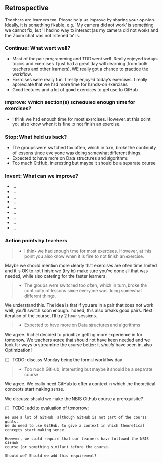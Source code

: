 ## Retrospective

Teachers are learners too. Please help us improve by sharing your opinion.
Ideally, it is something fixable, e.g. 'My camera did not work' is something
we cannot fix, but 'I had no way to interact (as my camera did not work) and the Zoom chat was not listened to' is.

### Continue: What went well?

- Most of the pair programming and TDD went well.
  Really enjoyed todays topics and exercises.
  I just had a great day with learning (from both teachers and other learners).
  WE really got a chance to practice the workflow.
- Exercises were really fun, I really enjoyed today's exercises.
  I really appreciate that we had more time for hands-on exercises.
- Good lectures and a lot of good exercices to get use to GitHub

### Improve: Which section(s) scheduled enough time for exercises?

- I think we had enough time for most exercises.
  However, at this point you also know when it is fine to not finish an exercise.

### Stop: What held us back?

- The groups were switched too often, which in turn,
  broke the continuity of lessons since everyone was doing somewhat different things.
- Expected to have more on Data structures and algorithms
- Too much GitHub, interesting but maybe it should be a separate course

### Invent: What can we improve?

- ...
- ...
- ...
- ...
- ...
- ...
- ...
- ...
- ...

### Action points by teachers

> - I think we had enough time for most exercises.
>   However, at this point you also know when it is fine to not finish an exercise.

Maybe we should mention more clearly that exercises are often
time limited and it is OK to not finish: we (try to) make
sure you've done all that was needed, while also
catering for the faster learners.

> - The groups were switched too often, which in turn,
>   broke the continuity of lessons since everyone was doing somewhat different things.

We understand this. The idea is that if you are in a pair that does not
work well, you'll switch soon enough. Indeed, this also breaks
good pairs. Next iteration of the course, I'll try 2 hour sessions.

> - Expected to have more on Data structures and algorithms

We agree. Richel decided to prioritize getting more experience in for
tomorrow. We teachers agree that should not have been needed
and we look for ways to streamline the course better:
it *should* have been in, also Optimization!

- [ ] TODO: discuss Monday being the formal workflow day

> - Too much GitHub, interesting but maybe it should be a separate course

We agree. We really need GitHub to offer a context in which the
theoretical concepts start making sense.

We discuss: should we make the NBIS GitHub course a prerequisite?

- [ ] TODO: add to evaluation of tomorrow:

```
We use a lot of GitHub, although GitHub is not part of the course goals.
We do need to use GitHub, to give a context in which theoretical
concepts start making sense.

However, we could require that our learners have followed the NBIS GitHub
course (or something similar) before the course.

Should we? Should we add this requirement?
```

